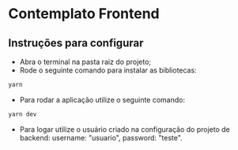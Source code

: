 # Contemplato Frontend


## Instruções para configurar

- Abra o terminal na pasta raiz do projeto;
- Rode o seguinte comando para instalar as bibliotecas:

```bash
yarn
```
- Para rodar a aplicação utilize o seguinte comando:

```bash
yarn dev
```
- Para logar utilize o usuário criado na configuração do projeto de backend: username: "usuario", password: "teste".
